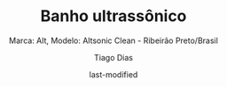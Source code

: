 ---
title: "Banho ultrassônico"
subtitle: "Marca: Alt, Modelo: Altsonic Clean - Ribeirão Preto/Brasil"
status: "Inativo"
procedimento: PEQ-015
image: "fotos/015.jpg"
categories: 
    - "Ultrassom"
author: Tiago Dias
date: last-modified
date-format: DD/MM/YYYY
lang: pt-br
---